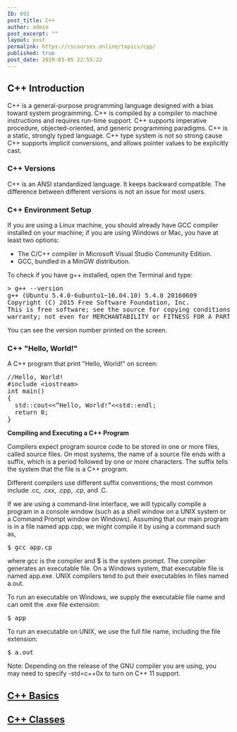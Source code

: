 ```yaml
---
ID: 692
post_title: C++
author: admin
post_excerpt: ""
layout: post
permalink: https://cscourses.online/topics/cpp/
published: true
post_date: 2019-03-05 22:55:22
---
```

<h2>C++ Introduction</h2>
<p>C++ is a general-purpose programming language designed with a bias toward system programming. C++ is compiled by a compiler to machine instructions and requires run-time support. C++ supports imperative procedure, objected-oriented, and generic programming paradigms. C++ is a static, strongly typed language. C++ type system is not so strong cause C++ supports implicit conversions, and allows pointer values to be explicitly cast.</p>

<h3>C++ Versions</h3>
<p>C++ is an ANSI standardized language. It keeps backward compatible. The difference between different versions is not an issue for most users.</p>

<h3>C++ Environment Setup</h3>
</p>If you are using a Linux machine, you should already have GCC compiler installed on your machine; if you are using Windows or Mac, you have at least two options:</p>
<ul>
<li>The C/C++ compiler in Microsoft Visual Studio Community Edition.</li>
<li>GCC, bundled in a MinGW distribution.</li>
</ul>
<p>To check if you have g++ installed, open the Terminal and type:</p>
<pre>&gt; g++ --version
g++ (Ubuntu 5.4.0-6ubuntu1~16.04.10) 5.4.0 20160609
Copyright (C) 2015 Free Software Foundation, Inc. 
This is free software; see the source for copying conditions. There is NO 
warranty; not even for MERCHANTABILITY or FITNESS FOR A PARTICULAR PURPOSE.
</pre>
<p>You can see the version number printed on the screen.</p>

<h3>C++ "Hello, World!"</h3>
<p>A C++ program that print "Hello, World!" on screen:</p>
<pre lang="c++">//Hello, World!
#include &lt;iostream&gt;
int main()
{
  std::cout&lt;&lt;”Hello, World!”&lt;&lt;std::endl;
  return 0;
}
</pre>

<b>Compiling and Executing a C++ Program</b>
<p>Compilers expect program source code to be stored in one or more files, called source files. On most systems, the name of a source file ends with a suffix, which is a period followed by one or more characters. The suffix tells the system that the file is a C++ program.</p>
<p>Different compilers use different suffix conventions; the most common include .cc, .cxx, .cpp, .cp, and .C.</p>
<p>If we are using a command-line interface, we will typically compile a program in a console window (such as a shell window on a UNIX system or a Command Prompt window on Windows). Assuming that our main program is in a file named app.cpp, we might compile it by using a command such as,</p>
<pre>$ gcc app.cp
</pre>
<p>where gcc is the compiler and $ is the system prompt. The compiler generates an executable file. On a Windows system, that executable file is named app.exe. UNIX compilers tend to put their executables in files named a.out.</p>
<p>To run an executable on Windows, we supply the executable file name and can omit the .exe file extension:</p>
<pre>$ app
</pre>
<p>To run an executable on UNIX, we use the full file name, including the file extension:</p>
<pre>$ a.out
</pre>
<p>Note: Depending on the release of the GNU compiler you are using, you may need to specify -std=c++0x to turn on C++ 11 support.</p>

<h2><a href="https://cscourses.online/cpp/cpp-basics/">C++ Basics</a></h2>
<h2><a href="https://cscourses.online/cpp/cpp-classes/">C++ Classes</a></h2>